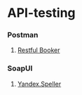 # API-testing

### Postman

1. [Restful Booker](https://restful-booker.herokuapp.com/apidoc/index.html)

### SoapUI

1. [Yandex.Speller](https://yandex.ru/dev/speller/doc/dg/concepts/speller-overview.html)
